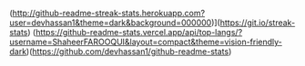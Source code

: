 (http://github-readme-streak-stats.herokuapp.com?user=devhassan1&theme=dark&background=000000)](https://git.io/streak-stats)
(https://github-readme-stats.vercel.app/api/top-langs/?username=ShaheerFAROOQUI&layout=compact&theme=vision-friendly-dark)(https://github.com/devhassan1/github-readme-stats)
